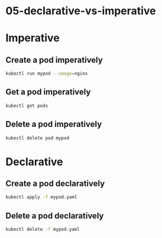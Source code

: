 # 05-declarative-vs-imperative

# Imperative

## Create a pod imperatively
```bash
kubectl run mypod --image=nginx
```

## Get a pod imperatively
```bash
kubectl get pods
```

## Delete a pod imperatively
```bash
kubectl delete pod mypod
```

# Declarative

## Create a pod declaratively
```bash
kubectl apply -f mypod.yaml
```

## Delete a pod declaratively
```bash
kubectl delete -f mypod.yaml
```